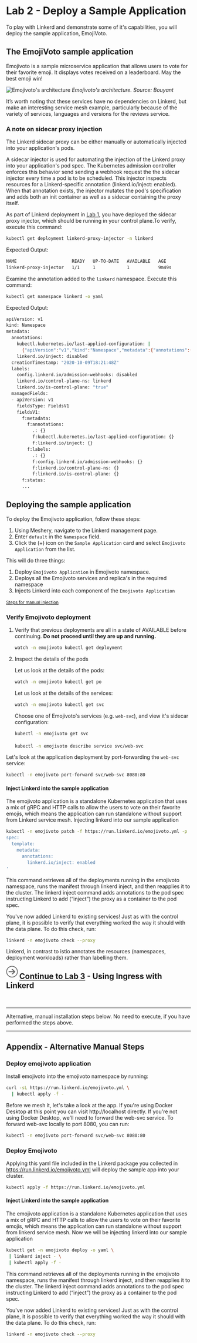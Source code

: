 # Lab 2 - Deploy a Sample Application

To play with Linkerd and demonstrate some of it's capabilities, you will deploy the sample application, EmojiVoto.

## The EmojiVoto sample application

Emojivoto is a sample microservice application that allows users to vote for their favorite emoji. It displays votes received on a leaderboard. May the best emoji win!

![Emojivoto's architecture](https://raw.githubusercontent.com/BuoyantIO/emojivoto/main/assets/emojivoto-topology.png)
_Emojivoto's architecture. Source: Bouyant_

It’s worth noting that these services have no dependencies on Linkerd, but make an interesting service mesh example, particularly because of the variety of services, languages and versions for the reviews service.

### <a name="auto"></a> A note on sidecar proxy injection

The Linkerd sidecar proxy can be either manually or automatically injected into your application's pods.

A sidecar injector is used for automating the injection of the Linkerd proxy into your application's pod spec. The Kubernetes admission controller enforces this behavior send sending a webhook request the the sidecar injector every time a pod is to be scheduled. This injector inspects resources for a Linkerd-specific annotation (linkerd.io/inject: enabled). When that annotation exists, the injector mutates the pod's specification and adds both an init container as well as a sidecar containing the proxy itself.

As part of Linkerd deployment in [Lab 1](../lab-1/README.md), you have deployed the sidecar proxy injector, which should be running in your control plane.To verify, execute this command:

```sh
kubectl get deployment linkerd-proxy-injector -n linkerd
```

Expected Output:

```sh
NAME                     READY   UP-TO-DATE   AVAILABLE   AGE
linkerd-proxy-injector   1/1     1            1           9m49s
```

Examine the annotation added to the `linkerd` namespace. Execute this command:

```sh
kubectl get namespace linkerd -o yaml
```

Expected Output:

```sh
apiVersion: v1
kind: Namespace
metadata:
  annotations:
    kubectl.kubernetes.io/last-applied-configuration: |
      {"apiVersion":"v1","kind":"Namespace","metadata":{"annotations":{"linkerd.io/inject":"disabled"},"labels":{"config.linkerd.io/admission-webhooks":"disabled","linkerd.io/control-plane-ns":"linkerd","linkerd.io/is-control-plane":"true"},"name":"linkerd"}}
    linkerd.io/inject: disabled
  creationTimestamp: "2020-10-09T18:21:48Z"
  labels:
    config.linkerd.io/admission-webhooks: disabled
    linkerd.io/control-plane-ns: linkerd
    linkerd.io/is-control-plane: "true"
  managedFields:
  - apiVersion: v1
    fieldsType: FieldsV1
    fieldsV1:
      f:metadata:
        f:annotations:
          .: {}
          f:kubectl.kubernetes.io/last-applied-configuration: {}
          f:linkerd.io/inject: {}
        f:labels:
          .: {}
          f:config.linkerd.io/admission-webhooks: {}
          f:linkerd.io/control-plane-ns: {}
          f:linkerd.io/is-control-plane: {}
      f:status:
      ...
```

## Deploying the sample application

To deploy the Emojivoto application, follow these steps:

1. Using Meshery, navigate to the Linkerd management page.
1. Enter `default` in the `Namespace` field.
1. Click the (+) icon on the `Sample Application` card and select `Emojivoto Application` from the list.

This will do three things:

1. Deploy `Emojivoto Application` in Emojivoto namespace.
1. Deploys all the Emojivoto services and replica's in the required namespace
1. Injects Linkerd into each component of the `Emojivoto Application`

<small>[Steps for manual injection](#appendix)</small>

### <a name="verify"></a> Verify Emojivoto deployment

1. Verify that previous deployments are all in a state of AVAILABLE before continuing. **Do not proceed until they are up and running.**

   ```sh
   watch -n emojivoto kubectl get deployment
   ```

2. Inspect the details of the pods

   Let us look at the details of the pods:

   ```sh
   watch -n emojivoto kubectl get po
   ```

   Let us look at the details of the services:

   ```sh
   watch -n emojivoto kubectl get svc
   ```

   Choose one of Emojivoto's services (e.g. `web-svc`), and view it's sidecar configuration:

   ```sh
   kubectl -n emojivoto get svc

   kubectl -n emojivoto describe service svc/web-svc
   ```

Let's look at the application deployment by port-forwarding the `web-svc` service:

```sh
kubectl -n emojivoto port-forward svc/web-svc 8080:80
```

#### <a name="linkerd_inject"></a> Inject Linkerd into the sample application

The emojivoto application is a standalone Kubernetes application that uses a mix of gRPC and HTTP calls to allow the users to vote on their favorite emojis, which means the application can run standalone without support from Linkerd service mesh. Injecting linkerd into our sample application

```sh
kubectl -n emojivoto patch -f https://run.linkerd.io/emojivoto.yml -p '
spec:
  template:
    metadata:
      annotations:
        linkerd.io/inject: enabled
'
```

This command retrieves all of the deployments running in the emojivoto namespace, runs the manifest through linkerd inject, and then reapplies it to the cluster. The linkerd inject command adds annotations to the pod spec instructing Linkerd to add (“inject”) the proxy as a container to the pod spec.

You've now added Linkerd to existing services! Just as with the control plane, it is possible to verify that everything worked the way it should with the data plane. To do this check, run:

```sh
linkerd -n emojivoto check --proxy
```

Linkerd, in contrast to istio annotates the resources (namespaces, deployment workloads) rather than labelling them.

<img src="../img/go.svg" width="32" height="32" align="left"
style="padding-right:4px;" />

## [Continue to Lab 3](../lab-3/README.md) - Using Ingress with Linkerd

<br />
<hr />
Alternative, manual installation steps below. No need to execute, if you have performed the steps above.
<hr />

## <a name="appendix"></a> Appendix - Alternative Manual Steps

### Deploy emojivoto application

Install emojivoto into the emojivoto namespace by running:

```sh
curl -sL https://run.linkerd.io/emojivoto.yml \
  | kubectl apply -f -
```

Before we mesh it, let's take a look at the app. If you're using Docker Desktop at this point you can visit http://localhost directly. If you're not using Docker Desktop, we'll need to forward the web-svc service. To forward web-svc locally to port 8080, you can run:

```sh
kubectl -n emojivoto port-forward svc/web-svc 8080:80
```

### Deploy Emojivoto

Applying this yaml file included in the Linkerd package you collected in https://run.linkerd.io/emojivoto.yml will deploy the sample app into your cluster.

```sh
kubectl apply -f https://run.linkerd.io/emojivoto.yml
```

#### <a name="linkerd_inject"></a> Inject Linkerd into the sample application

The emojivoto application is a standalone Kubernetes application that uses a mix of gRPC and HTTP calls to allow the users to vote on their favorite emojis, which means the application can run standalone without support from linkerd service mesh.
Now we will be injecting linkerd into our sample application

```sh
kubectl get -n emojivoto deploy -o yaml \
 | linkerd inject - \
 | kubectl apply -f -
```

This command retrieves all of the deployments running in the emojivoto namespace, runs the manifest through linkerd inject, and then reapplies it to the cluster. The linkerd inject command adds annotations to the pod spec instructing Linkerd to add (“inject”) the proxy as a container to the pod spec.

You've now added Linkerd to existing services! Just as with the control plane, it is possible to verify that everything worked the way it should with the data plane. To do this check, run:

```sh
linkerd -n emojivoto check --proxy
```
